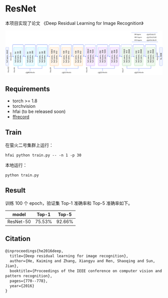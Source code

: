 # ResNet

本项目实现了论文 《Deep Residual Learning for Image Recognition》

![resnet](assets/resnet.png)

## Requirements

- torch >= 1.8
- torchvision
- hfai (to be released soon)
- [ffrecord](https://github.com/HFAiLab/ffrecord/)

## Train

在萤火二号集群上运行：

```shell
hfai python train.py -- -n 1 -p 30
```

本地运行：

```shell
python train.py
```

## Result

训练 100 个 epoch，验证集 Top-1 准确率和 Top-5 准确率如下。

| model       | Top-1       | Top-5       |
| ----------- | ----------- | ----------- |
| ResNet-50   | 75.53%      | 92.66%      |

## Citation

```
@inproceedings{he2016deep,
  title={Deep residual learning for image recognition},
  author={He, Kaiming and Zhang, Xiangyu and Ren, Shaoqing and Sun, Jian},
  booktitle={Proceedings of the IEEE conference on computer vision and pattern recognition},
  pages={770--778},
  year={2016}
}
```
